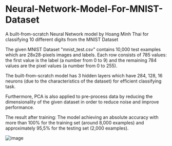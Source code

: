 # Neural-Network-Model-For-MNIST-Dataset
A built-from-scratch Neural Network model by Hoang Minh Thai for classifying 10 different digits from the MNIST Dataset

The given MNIST Dataset "mnist_test.csv" contains 10,000 test examples which are 28x28-pixels images and labels. Each row consists of 785 values: the first value is the label (a number from 0 to 9) and the remaining 784 values are the pixel values (a number from 0 to 255).

The built-from-scratch model has 3 hidden layers which have 284, 128, 16 neurons (due to the characteristics of the dataset) for efficient classifying task.

Furthermore, PCA is also applied to pre-process data by reducing the dimensionality of the given dataset in order to reduce noise and improve performance.

The result after training: The model achieving an absolute accuracy with more than 100% for the training set (around 8,000 examples) and approximately 95,5% for the testing set (2,000 examples).

![image](https://github.com/meanthai/Neural-Network-Model-For-MNIST-Dataset/assets/147926426/a2050525-50f8-40e4-8244-08149bc68a91)
